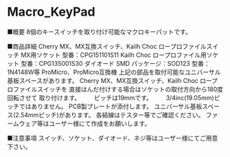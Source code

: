 # Macro_KeyPad
■概要
8個のキースイッチを取り付け可能なマクロキーパットです。

■商品詳細
Cherry MX、MX互換スイッチ、Kailh Choc ロープロファイルスイッチ
MX用ソケット 型番：CPG151101S11
Kailh Choc ロープロファイル用ソケット 型番：CPG135001S30
ダイオード SMD パッケージ：SOD123 型番：1N4148W等
ProMicro、ProMicro互換機
上記の部品を取付可能なユニバーサル基板スペースがあります。
Cherry MX、MX互換スイッチ、Kailh Choc ロープロファイルスイッチを
直接はんだ付けする場合はソケットの取付方向から180度回転させて
取り付けます。
　　ピッチは19mmです。
　　3/4inc(19.05mm)ピッチではありません。
PCB製プレートが添付します。
ユニバーサル基板スペース(2.54mmピッチ)があります。
各結線はテスター等でご確認ください。
ファームウェア等はユーザー様にて作成をお願いします。

■注意事項
スイッチ、ソケット、ダイオード、ネジ等はユーザー様にてご用意下さい。
